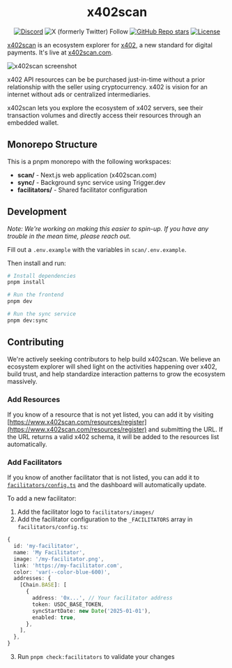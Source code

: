 <div align="center">

# x402scan

</div>

<div align="center">
    
  [![Discord](https://img.shields.io/discord/1382120201713352836?style=flat&logo=discord&logoColor=white&label=Discord)](https://discord.gg/JuKt7tPnNc) 
  ![X (formerly Twitter) Follow](https://img.shields.io/twitter/follow/merit_systems) 
  [![GitHub Repo stars](https://img.shields.io/github/stars/Merit-Systems/x402scan?style=social)](https://github.com/Merit-Systems/x402scan) 
  [![License](https://img.shields.io/badge/License-Apache%202.0-blue.svg)](https://opensource.org/licenses/Apache-2.0)

</div>

[x402scan](https://x402scan.com) is an ecosystem explorer for [x402](https://www.x402.org/), a new standard for digital payments. It's live at [x402scan.com](https://x402scan.com).

![x402scan screenshot](./preview.png)

x402 API resources can be be purchased just-in-time without a prior relationship with the seller using cryptocurrency. x402 is vision for an internet without ads or centralized intermediaries.

x402scan lets you explore the ecosystem of x402 servers, see their transaction volumes and directly access their resources through an embedded wallet.

## Monorepo Structure

This is a pnpm monorepo with the following workspaces:

- **scan/** - Next.js web application (x402scan.com)
- **sync/** - Background sync service using Trigger.dev
- **facilitators/** - Shared facilitator configuration

## Development

_Note: We're working on making this easier to spin-up. If you have any trouble in the mean time, please reach out._

Fill out a `.env.example` with the variables in `scan/.env.example`.

Then install and run:

```bash
# Install dependencies
pnpm install

# Run the frontend
pnpm dev

# Run the sync service
pnpm dev:sync
```

## Contributing

We're actively seeking contributors to help build x402scan. We believe an ecosystem explorer will shed light on the activities happening over x402, build trust, and help standardize interaction patterns to grow the ecosystem massively.

### Add Resources

If you know of a resource that is not yet listed, you can add it by visiting [https://www.x402scan.com/resources/register](https://www.x402scan.com/resources/register) and submitting the URL. If the URL returns a valid x402 schema, it will be added to the resources list automatically.

### Add Facilitators

If you know of another facilitator that is not listed, you can add it to [`facilitators/config.ts`](https://github.com/Merit-Systems/x402scan/blob/main/facilitators/config.ts) and the dashboard will automatically update.

To add a new facilitator:

1. Add the facilitator logo to `facilitators/images/`
2. Add the facilitator configuration to the `_FACILITATORS` array in `facilitators/config.ts`:

```typescript
{
  id: 'my-facilitator',
  name: 'My Facilitator',
  image: '/my-facilitator.png',
  link: 'https://my-facilitator.com',
  color: 'var(--color-blue-600)',
  addresses: {
    [Chain.BASE]: [
      {
        address: '0x...', // Your facilitator address
        token: USDC_BASE_TOKEN,
        syncStartDate: new Date('2025-01-01'),
        enabled: true,
      },
    ],
  },
}
```

3. Run `pnpm check:facilitators` to validate your changes
